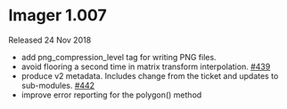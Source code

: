 # Imager 1.007

Released 24 Nov 2018

- add png_compression_level tag for writing PNG files. 
- avoid flooring a second time in matrix transform interpolation. [#439](https://github.com/tonycoz/imager/issues/439) 
- produce v2 metadata. Includes change from the ticket and updates to sub-modules. [#442](https://github.com/tonycoz/imager/issues/442) 
- improve error reporting for the polygon() method